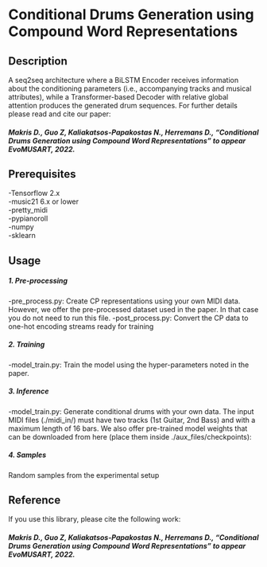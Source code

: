 # Conditional Drums Generation using Compound Word Representations

## Description

A seq2seq architecture where a BiLSTM Encoder receives information about the conditioning parameters (i.e., accompanying tracks and musical attributes), while a Transformer-based Decoder with relative global attention produces the generated drum sequences. For further details please read and cite our paper:

##### Makris D., Guo Z, Kaliakatsos-Papakostas N., Herremans D., “Conditional Drums Generation using Compound Word Representations” to appear EvoMUSART, 2022.

## Prerequisites

-Tensorflow 2.x  <br />
-music21 6.x or lower <br />
-pretty_midi <br />
-pypianoroll <br />
-numpy <br />
-sklearn <br />

## Usage

##### 1. Pre-processing

-pre_process.py: Create CP representations using your own MIDI data. However, we offer the pre-processed dataset used in the paper. In that case you do not need to run this file.
-post_process.py: Convert the CP data to one-hot encoding streams ready for training

##### 2. Training

-model_train.py: Train the model using the hyper-parameters noted in the paper.

##### 3. Inference

-model_train.py: Generate conditional drums with your own data. The input MIDI files (./midi_in/) must have two tracks (1st Guitar, 2nd Bass) and with a maximum length of 16 bars. We also offer pre-trained model weights that can be downloaded from here (place them inside ./aux_files/checkpoints):

##### 4. Samples

Random samples from the experimental setup

## Reference

If you use this library, please cite the following work:

##### Makris D., Guo Z, Kaliakatsos-Papakostas N., Herremans D., “Conditional Drums Generation using Compound Word Representations” to appear EvoMUSART, 2022.
